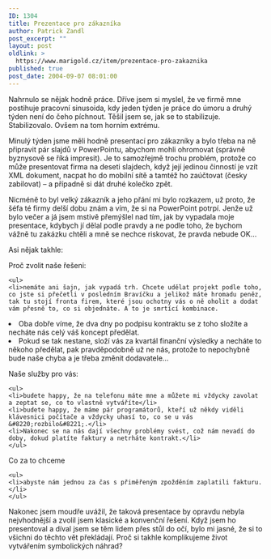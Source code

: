 ```yaml
---
ID: 1304
title: Prezentace pro zákazníka
author: Patrick Zandl
post_excerpt: ""
layout: post
oldlink: >
  https://www.marigold.cz/item/prezentace-pro-zakaznika
published: true
post_date: 2004-09-07 08:01:00
---
```

<p>
Nahrnulo se nějak hodně práce. Dříve jsem si myslel, že ve firmě mne postihuje pracovní sinusoida, kdy jeden týden je práce do úmoru a druhý týden není do čeho píchnout. Těšil jsem se, jak se to stabilizuje. Stabilizovalo. Ovšem na tom horním extrému.</p>

<p>
Minulý týden jsme měli hodně presentací pro zákazníky a bylo třeba na ně připravit pár slajdů v PowerPointu, abychom mohli ohromovat (správně byznysově se říká impresit). Je to samozřejmě trochu problém, protože co může presentovat firma na deseti slajdech, když její jedinou činností je vzít XML dokument, nacpat ho do mobilní sítě a tamtéž ho zaúčtovat (česky zabilovat) – a případně si dát druhé kolečko zpět. 
</p>

<p>

Nicméně to byl velký zákazník a jeho přání mi bylo rozkazem, už proto, že šéfa té firmy delší dobu znám a vím, že si na PowerPoint potrpí. Jenže už bylo večer a já jsem mstivě přemýšlel nad tím, jak by vypadala moje presentace, kdybych jí dělal podle pravdy a ne podle toho, že bychom vážně tu zakázku chtěli a mně se nechce riskovat, že pravda nebude OK…
</p>
<p>

Asi nějak takhle:
</p>
<p>

Proč zvolit naše řešeni:
</p>

	<ul>
	<li>nemáte ani šajn, jak vypadá trh. Chcete udělat projekt podle toho, co jste si přečetli v posledním Bravíčku a jelikož máte hromadu peněz, tak tu stojí fronta firem, které jsou ochotny vás o ně oholit a dodat vám přesně to, co si objednáte. A to je smrtící kombinace.
</li>
	<li>Oba dobře víme, že dva dny po podpisu kontraktu se z toho složíte a necháte nás celý váš koncept předělat. 
</li>
	<li>Pokud se tak nestane, složí vás za kvartál finanční výsledky a necháte to někoho předělat, pak pravděpodobně už ne nás, protože to nepochybně bude naše chyba a je třeba změnit dodavatele… </li>
	</ul>
<p>

Naše služby pro vás:</p>

	<ul>
	<li>budete happy, že na telefonu máte mne a můžete mi vždycky zavolat a zeptat se, co to vlastně vytváříte</li>
	<li>budete happy, že máme pár programátorů, kteří už někdy viděli klávesnici počítače a vždycky uhasí to, co se u vás &#8220;rozbilo&#8221;.</li>
	<li>Nakonec se na nás dají všechny problémy svést, což nám nevadí do doby, dokud platíte faktury a netrháte kontrakt.</li>
	</ul>
<p>
Co za to chceme</p>

	<ul>
	<li>abyste nám jednou za čas s přiměřeným zpožděním zaplatili fakturu. </li>
	</ul>
<p>
Nakonec jsem moudře uvážil, že taková presentace by opravdu nebyla nejvhodnější a zvolil jsem klasické a konvenční řešení. Když jsem ho presentoval a díval  jsem se těm lidem přes stůl do očí, bylo mi jasné, že si to všichni do těchto vět překládají. Proč si takhle komplikujeme život vytvářením symbolických náhrad?  
</p>
